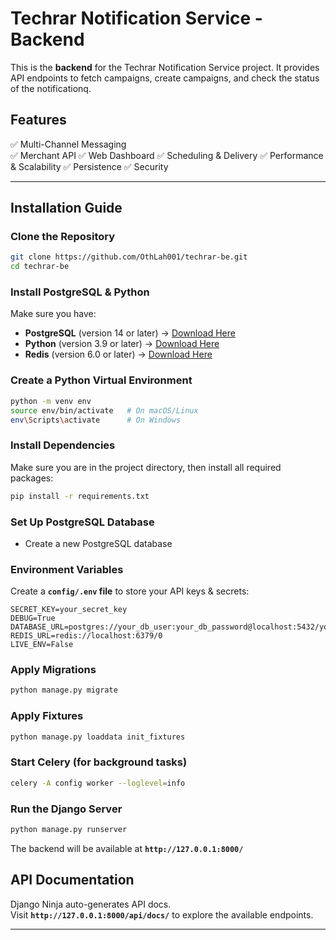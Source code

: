 # Techrar Notification Service - Backend

This is the **backend** for the Techrar Notification Service project. It provides API endpoints to fetch campaigns, create campaigns, and check the status of the notificationq.

## Features

✅ Multi-Channel Messaging  
✅ Merchant API 
✅ Web Dashboard
✅ Scheduling & Delivery
✅ Performance & Scalability
✅ Persistence
✅ Security

---

## Installation Guide

### **Clone the Repository**

```bash
git clone https://github.com/OthLah001/techrar-be.git
cd techrar-be
```

### **Install PostgreSQL & Python**

Make sure you have:

- **PostgreSQL** (version 14 or later) → [Download Here](https://www.postgresql.org/download/)
- **Python** (version 3.9 or later) → [Download Here](https://www.python.org/downloads/)
- **Redis** (version 6.0 or later) → [Download Here](https://redis.io/downloads/)

### **Create a Python Virtual Environment**

```bash
python -m venv env
source env/bin/activate   # On macOS/Linux
env\Scripts\activate      # On Windows
```

### **Install Dependencies**

Make sure you are in the project directory, then install all required packages:

```bash
pip install -r requirements.txt
```

### **Set Up PostgreSQL Database**

- Create a new PostgreSQL database

### Environment Variables

Create a **`config/.env` file** to store your API keys & secrets:

```
SECRET_KEY=your_secret_key
DEBUG=True
DATABASE_URL=postgres://your_db_user:your_db_password@localhost:5432/your_db_name
REDIS_URL=redis://localhost:6379/0
LIVE_ENV=False
```

### **Apply Migrations**

```bash
python manage.py migrate
```

### **Apply Fixtures**

```bash
python manage.py loaddata init_fixtures
```

### **Start Celery (for background tasks)**

```bash
celery -A config worker --loglevel=info
```

### **Run the Django Server**

```bash
python manage.py runserver
```

The backend will be available at **`http://127.0.0.1:8000/`**

## API Documentation

Django Ninja auto-generates API docs.  
Visit **`http://127.0.0.1:8000/api/docs/`** to explore the available endpoints.

---